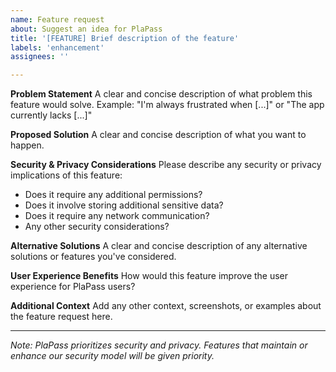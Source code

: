 ```yaml
---
name: Feature request
about: Suggest an idea for PlaPass
title: '[FEATURE] Brief description of the feature'
labels: 'enhancement'
assignees: ''

---
```


**Problem Statement**
A clear and concise description of what problem this feature would solve. Example: "I'm always frustrated when [...]" or "The app currently lacks [...]"

**Proposed Solution**
A clear and concise description of what you want to happen.

**Security & Privacy Considerations**
Please describe any security or privacy implications of this feature:
- Does it require any additional permissions?
- Does it involve storing additional sensitive data?
- Does it require any network communication?
- Any other security considerations?

**Alternative Solutions**
A clear and concise description of any alternative solutions or features you've considered.

**User Experience Benefits**
How would this feature improve the user experience for PlaPass users?

**Additional Context**
Add any other context, screenshots, or examples about the feature request here.

---
*Note: PlaPass prioritizes security and privacy. Features that maintain or enhance our security model will be given priority.*
